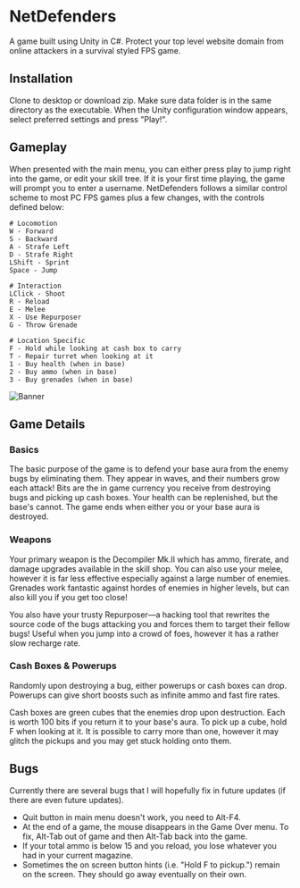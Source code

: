 # NetDefenders

A game built using Unity in C#. Protect your top level website domain from online attackers in a survival styled FPS game.

## Installation

Clone to desktop or download zip. Make sure data folder is in the same directory as the executable. When the Unity configuration window appears, select preferred settings and press "Play!".

## Gameplay

When presented with the main menu, you can either press play to jump right into the game, or edit your skill tree. If it is your first time playing, the game will prompt you to enter a username. NetDefenders follows a similar control scheme to most PC FPS games plus a few changes, with the controls defined below:

```
# Locomotion
W - Forward
S - Backward
A - Strafe Left
D - Strafe Right 
LShift - Sprint
Space - Jump

# Interaction
LClick - Shoot
R - Reload
E - Melee
X - Use Repurposer
G - Throw Grenade

# Location Specific
F - Hold while looking at cash box to carry
T - Repair turret when looking at it
1 - Buy health (when in base)
2 - Buy ammo (when in base)
3 - Buy grenades (when in base)
```

![Banner](https://imgur.com/hoZ3giX.jpg)

## Game Details
### Basics
The basic purpose of the game is to defend your base aura from the enemy bugs by eliminating them. They appear in waves, and their numbers grow each attack! Bits are the in game currency you receive from destroying bugs and picking up cash boxes. Your health can be replenished, but the base's cannot. The game ends when either you or your base aura is destroyed.

### Weapons
Your primary weapon is the Decompiler Mk.II which has ammo, firerate, and damage upgrades available in the skill shop. You can also use your melee, however it is far less effective especially against a large number of enemies. Grenades work fantastic against hordes of enemies in higher levels, but can also kill you if you get too close! 

You also have your trusty Repurposer—a hacking tool that rewrites the source code of the bugs attacking you and forces them to target their fellow bugs! Useful when you jump into a crowd of foes, however it has a rather slow recharge rate.

### Cash Boxes & Powerups
Randomly upon destroying a bug, either powerups or cash boxes can drop. Powerups can give short boosts such as infinite ammo and fast fire rates. 

Cash boxes are green cubes that the enemies drop upon destruction. Each is worth 100 bits if you return it to your base's aura. To pick up a cube, hold F when looking at it. It is possible to carry more than one, however it may glitch the pickups and you may get stuck holding onto them.

## Bugs
Currently there are several bugs that I will hopefully fix in future updates (if there are even future updates).

- Quit button in main menu doesn't work, you need to Alt-F4.
- At the end of a game, the mouse disappears in the Game Over menu. To fix, Alt-Tab out of game and then Alt-Tab back into the game.
- If your total ammo is below 15 and you reload, you lose whatever you had in your current magazine.
- Sometimes the on screen button hints (i.e. "Hold F to pickup.") remain on the screen. They should go away eventually on their own.